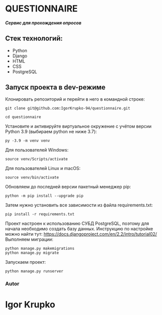 # QUESTIONNAIRE
##### Сервис для прохождения опросов

## Стек технологий:
- Python
- Django
- HTML
- CSS
- PostgreSQL

## Запуск проекта в dev-режиме
Клонировать репозиторий и перейти в него в командной строке:
``` 
git clone git@github.com:IgorKrupko-94/questionnaire.git 
```
``` 
cd questionnaire
```
Установите и активируйте виртуальное окружение c учётом версии Python 3.9 (выбираем python не ниже 3.7):
``` 
py -3.9 -m venv venv 
```
Для пользователей Windows:
``` 
source venv/Scripts/activate 
```
Для пользователей Linux и macOS:
``` 
source venv/bin/activate 
```
Обновляем до последней версии пакетный менеджер pip:
``` 
python -m pip install --upgrade pip 
```
Затем нужно установить все зависимости из файла requirements.txt:
``` 
pip install -r requirements.txt 
```
Проект настроен к использованию СУБД PostgreSQL, 
поэтому для начала необходимо создать базу данных. 
Инструкцию по настройке можно найти тут:
https://docs.djangoproject.com/en/2.2/intro/tutorial02/
Выполняем миграции:
``` 
python manage.py makemigrations
python manage.py migrate 
```
Запускаем проект:
``` 
python manage.py runserver 
```
### Autor
# Igor Krupko
